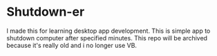 # Shutdown-er

I made this for learning desktop app development. This is simple app to shutdown computer after specified minutes.
This repo will be archived because it's really old and i no longer use VB.
